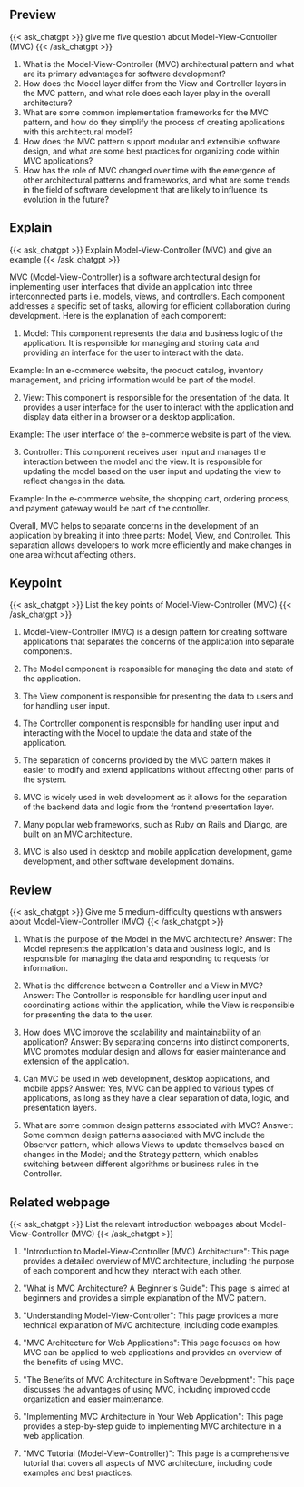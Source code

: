 ## Preview
{{< ask_chatgpt >}}
give me five question about Model-View-Controller (MVC)
{{< /ask_chatgpt >}}



1. What is the Model-View-Controller (MVC) architectural pattern and what are its primary advantages for software development?
2. How does the Model layer differ from the View and Controller layers in the MVC pattern, and what role does each layer play in the overall architecture?
3. What are some common implementation frameworks for the MVC pattern, and how do they simplify the process of creating applications with this architectural model?
4. How does the MVC pattern support modular and extensible software design, and what are some best practices for organizing code within MVC applications?
5. How has the role of MVC changed over time with the emergence of other architectural patterns and frameworks, and what are some trends in the field of software development that are likely to influence its evolution in the future?   

## Explain
{{< ask_chatgpt >}}
Explain Model-View-Controller (MVC) and give an example
{{< /ask_chatgpt >}}



MVC (Model-View-Controller) is a software architectural design for implementing user interfaces that divide an application into three interconnected parts i.e. models, views, and controllers. Each component addresses a specific set of tasks, allowing for efficient collaboration during development. Here is the explanation of each component:

1. Model: This component represents the data and business logic of the application. It is responsible for managing and storing data and providing an interface for the user to interact with the data.

Example: In an e-commerce website, the product catalog, inventory management, and pricing information would be part of the model.

2. View: This component is responsible for the presentation of the data. It provides a user interface for the user to interact with the application and display data either in a browser or a desktop application.

Example: The user interface of the e-commerce website is part of the view.

3. Controller: This component receives user input and manages the interaction between the model and the view. It is responsible for updating the model based on the user input and updating the view to reflect changes in the data.

Example: In the e-commerce website, the shopping cart, ordering process, and payment gateway would be part of the controller.

Overall, MVC helps to separate concerns in the development of an application by breaking it into three parts: Model, View, and Controller. This separation allows developers to work more efficiently and make changes in one area without affecting others.   

## Keypoint
{{< ask_chatgpt >}}
List the key points of Model-View-Controller (MVC)
{{< /ask_chatgpt >}}



1. Model-View-Controller (MVC) is a design pattern for creating software applications that separates the concerns of the application into separate components.

2. The Model component is responsible for managing the data and state of the application.

3. The View component is responsible for presenting the data to users and for handling user input.

4. The Controller component is responsible for handling user input and interacting with the Model to update the data and state of the application.

5. The separation of concerns provided by the MVC pattern makes it easier to modify and extend applications without affecting other parts of the system.

6. MVC is widely used in web development as it allows for the separation of the backend data and logic from the frontend presentation layer.

7. Many popular web frameworks, such as Ruby on Rails and Django, are built on an MVC architecture.

8. MVC is also used in desktop and mobile application development, game development, and other software development domains.   

## Review
{{< ask_chatgpt >}}
Give me 5 medium-difficulty questions with answers about Model-View-Controller (MVC)
{{< /ask_chatgpt >}}



1) What is the purpose of the Model in the MVC architecture?
 Answer: The Model represents the application's data and business logic, and is responsible for managing the data and responding to requests for information.

2) What is the difference between a Controller and a View in MVC?
 Answer: The Controller is responsible for handling user input and coordinating actions within the application, while the View is responsible for presenting the data to the user.

3) How does MVC improve the scalability and maintainability of an application?
 Answer: By separating concerns into distinct components, MVC promotes modular design and allows for easier maintenance and extension of the application.

4) Can MVC be used in web development, desktop applications, and mobile apps?
 Answer: Yes, MVC can be applied to various types of applications, as long as they have a clear separation of data, logic, and presentation layers.

5) What are some common design patterns associated with MVC?
 Answer: Some common design patterns associated with MVC include the Observer pattern, which allows Views to update themselves based on changes in the Model; and the Strategy pattern, which enables switching between different algorithms or business rules in the Controller.   

## Related webpage
{{< ask_chatgpt >}}
List the relevant introduction webpages about Model-View-Controller (MVC)
{{< /ask_chatgpt >}}



1. "Introduction to Model-View-Controller (MVC) Architecture": This page provides a detailed overview of MVC architecture, including the purpose of each component and how they interact with each other.

2. "What is MVC Architecture? A Beginner's Guide": This page is aimed at beginners and provides a simple explanation of the MVC pattern.

3. "Understanding Model-View-Controller": This page provides a more technical explanation of MVC architecture, including code examples.

4. "MVC Architecture for Web Applications": This page focuses on how MVC can be applied to web applications and provides an overview of the benefits of using MVC.

5. "The Benefits of MVC Architecture in Software Development": This page discusses the advantages of using MVC, including improved code organization and easier maintenance.

6. "Implementing MVC Architecture in Your Web Application": This page provides a step-by-step guide to implementing MVC architecture in a web application.

7. "MVC Tutorial (Model-View-Controller)": This page is a comprehensive tutorial that covers all aspects of MVC architecture, including code examples and best practices.   

